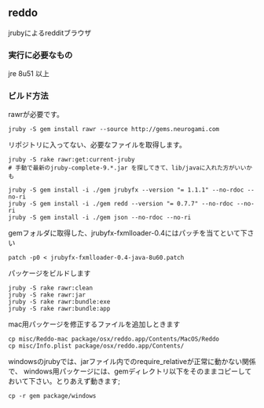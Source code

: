 ## reddo

jrubyによるredditブラウザ

### 実行に必要なもの

jre 8u51 以上

### ビルド方法

rawrが必要です。

    jruby -S gem install rawr --source http://gems.neurogami.com

リポジトリに入ってない、必要なファイルを取得します。

    jruby -S rake rawr:get:current-jruby
    # 手動で最新のjruby-complete-9.*.jar を探してきて、lib/javaに入れた方がいいかも

    jruby -S gem install -i ./gem jrubyfx --version "= 1.1.1" --no-rdoc --no-ri
    jruby -S gem install -i ./gem redd --version "= 0.7.7" --no-rdoc --no-ri
    jruby -S gem install -i ./gem json --no-rdoc --no-ri

gemフォルダに取得した、jrubyfx-fxmlloader-0.4にはパッチを当てといて下さい

    patch -p0 < jrubyfx-fxmlloader-0.4-java-8u60.patch

パッケージをビルドします

    jruby -S rake rawr:clean
    jruby -S rake rawr:jar
    jruby -S rake rawr:bundle:exe
    jruby -S rake rawr:bundle:app

mac用パッケージを修正するファイルを追加しときます

    cp misc/Reddo-mac package/osx/reddo.app/Contents/MacOS/Reddo
    cp misc/Info.plist package/osx/reddo.app/Contents/

windowsのjrubyでは、jarファイル内でのrequire_relativeが正常に動かない関係で、
windows用パッケージには、gemディレクトリ以下をそのままコピーしておいて下さい。とりあえず動きます;

    cp -r gem package/windows


